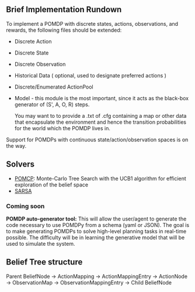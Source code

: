## Brief Implementation Rundown ##

To implement a POMDP with discrete states, actions, observations, and rewards, the following files should be extended: 

* Discrete Action
* Discrete State
* Discrete Observation
* Historical Data ( optional, used to designate preferred actions )
* Discrete/Enumerated ActionPool
* Model - this module is the most important, since it acts as the black-box generator 
    of (S', A, O, R) steps. 

    You may want to to provide a .txt of .cfg containing a map or other data that encapsulate
    the environment and hence the transition probabilities for the world which the POMDP lives in.
   
Support for POMDPs with continuous state/action/observation spaces is on the way.  

## Solvers ##

* [POMCP](http://papers.nips.cc/paper/4031-monte-carlo-planning-in-large-pomdps.pdf): Monte-Carlo Tree Search with the UCB1 algorithm for efficient exploration of the belief space 
* [SARSA](https://webdocs.cs.ualberta.ca/~sutton/book/ebook/node64.html)

### Coming soon ###

****POMDP auto-generator tool:**** This will allow the user/agent to generate the code necessary to use POMDPy from a schema (yaml or JSON). The goal 
is to make generating POMDPs to solve high-level planning tasks in real-time possible. The difficulty will be in learning the generative model 
that will be used to simulate the system.

## Belief Tree structure ##

Parent BeliefNode -> ActionMapping -> ActionMappingEntry -> ActionNode -> ObservationMap -> ObservationMappingEntry -> Child BeliefNode
